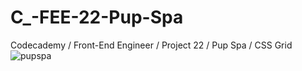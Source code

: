 # C_-FEE-22-Pup-Spa
Codecademy / Front-End Engineer / Project 22 / Pup Spa / CSS Grid
![pupspa](https://user-images.githubusercontent.com/104124293/192401946-20dea5e9-e716-4e52-a20b-f396e924f560.gif)

